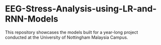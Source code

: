 # EEG-Stress-Analysis-using-LR-and-RNN-Models
This repository showcases the models built for a year-long project conducted at the University of Nottingham Malaysia Campus.

